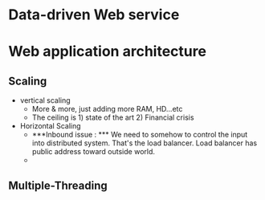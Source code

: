 
# Data-driven Web service  

# Web application architecture  

## Scaling  

- vertical scaling  
	 - More & more, just adding more RAM, HD...etc  
	- The ceiling is 1) state of the art 2) Financial crisis
- Horizontal Scaling  
	- ***Inbound issue : *** We need to somehow to control the input into distributed system. That's the load balancer. Load balancer has public address toward outside world. 
	- 
 

## Multiple-Threading
<!--stackedit_data:
eyJoaXN0b3J5IjpbLTE5NjM1MzI0NDddfQ==
-->